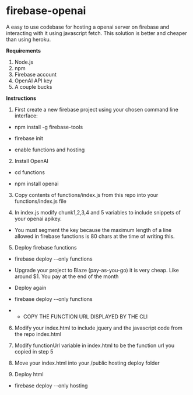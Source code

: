 # firebase-openai
A easy to use codebase for hosting a openai server on firebase and interacting with it using javascript fetch. This solution is better and cheaper than using heroku.

**Requirements**
1. Node.js
2. npm
3. Firebase account
4. OpenAI API key
5. A couple bucks

**Instructions**

1. First create a new firebase project using your chosen command line interface:

- npm install -g firebase-tools

- firebase init

- enable functions and hosting

2. Install OpenAI

- cd functions

- npm install openai

3. Copy contents of functions/index.js from this repo into your functions/index.js file

4. In index.js modify chunk1,2,3,4 and 5 variables to include snippets of your openai apikey.

- You must segment the key because the maximum length of a line allowed in firebase functions is 80 chars at the time of writing this.

5. Deploy firebase functions

- firebase deploy --only functions

- Upgrade your project to Blaze (pay-as-you-go) it is very cheap. Like around $1. You pay at the end of the month

- Deploy again

- firebase deploy --only functions

- * COPY THE FUNCTION URL DISPLAYED BY THE CLI

6. Modify your index.html to include jquery and the javascript code from the repo index.html

7. Modify functionUrl variable in index.html to be the function url you copied in step 5

8. Move your index.html into your /public hosting deploy folder

9. Deploy html

- firebase deploy --only hosting

